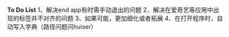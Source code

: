 **To Do List**
1、解决end app有时需手动退出的问题
2、解决在爱奇艺等应用中出现的标签并不对齐的问题
3、如果可能，更加细化或者拓展
4、在打开程序时，自动写入字典（路径问题问huiser）